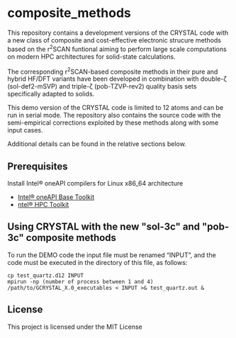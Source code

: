 # composite_methods
This repository contains a development versions of the CRYSTAL code with a new class of composite and cost-effective electronic strucure methods based on the r<sup>2</sup>SCAN funtional aiming to perform large scale computations on modern HPC architectures for solid-state calculations.

The corresponding r<sup>2</sup>SCAN-based composite methods in their pure and hybrid HF/DFT variants have been developed in combination with double-ζ (sol-def2-mSVP) and triple-ζ (pob-TZVP-rev2) quality basis sets specifically adapted to solids.

This demo version of the CRYSTAL code is limited to 12 atoms and can be run in serial mode.
The repository also contains the source code with the semi-empirical corrections exploited by these methods along with some input cases.

Additional details can be found in the relative sections below.

## Prerequisites
Install Intel® oneAPI compilers for Linux x86_64 architecture
- [Intel® oneAPI Base Toolkit](https://www.intel.com/content/www/us/en/developer/tools/oneapi/base-toolkit-download.html?operatingsystem=linux&linux-install-type=offline)
- [ntel® HPC Toolkit](https://www.intel.com/content/www/us/en/developer/tools/oneapi/hpc-toolkit-download.html?operatingsystem=linux&linux-install-type=offline)

## Using CRYSTAL with the new "sol-3c" and "pob-3c" composite methods
To run the DEMO code the input file must be renamed “INPUT”, and the code must be executed in the directory of this file, as follows:
```
cp test_quartz.d12 INPUT
mpirun -np (number of process between 1 and 4) /path/to/GCRYSTAL_X.0_executables < INPUT >& test_quartz.out &
```

## License

This project is licensed under the MIT License
